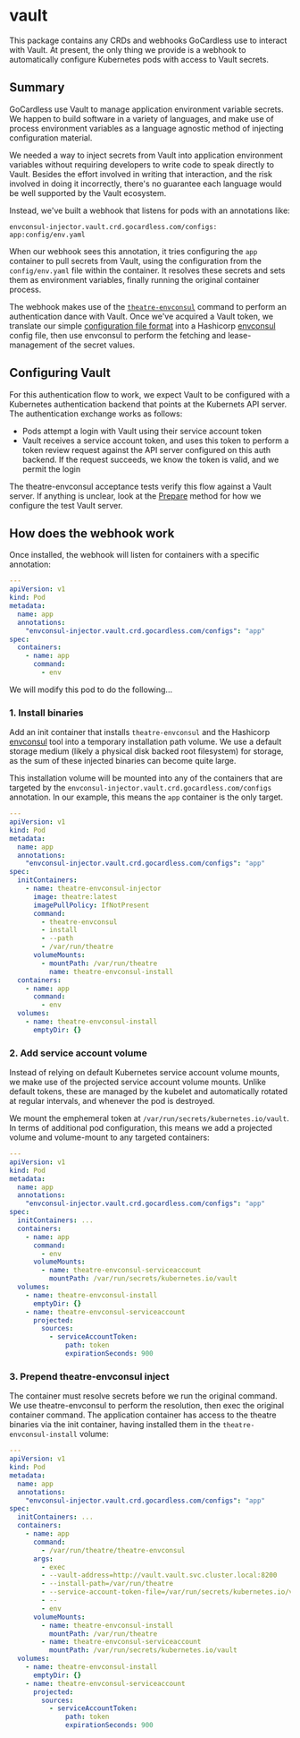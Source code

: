 # vault

[envconsul]: https://github.com/hashicorp/envconsul
[theatre-envconsul]: ../../cmd/theatre-envconsul
[theatre-envconsul-acceptance]: ../../cmd/theatre-envconsul/acceptance/acceptance.go

This package contains any CRDs and webhooks GoCardless use to interact with
Vault. At present, the only thing we provide is a webhook to automatically
configure Kubernetes pods with access to Vault secrets.

## Summary

GoCardless use Vault to manage application environment variable secrets. We
happen to build software in a variety of languages, and make use of process
environment variables as a language agnostic method of injecting configuration
material.

We needed a way to inject secrets from Vault into application environment
variables without requiring developers to write code to speak directly to Vault.
Besides the effort involved in writing that interaction, and the risk involved
in doing it incorrectly, there's no guarantee each language would be well
supported by the Vault ecosystem.

Instead, we've built a webhook that listens for pods with an annotations like:

```
envconsul-injector.vault.crd.gocardless.com/configs: app:config/env.yaml
```

When our webhook sees this annotation, it tries configuring the `app` container
to pull secrets from Vault, using the configuration from the `config/env.yaml`
file within the container. It resolves these secrets and sets them as
environment variables, finally running the original container process.

The webhook makes use of the [`theatre-envconsul`][theatre-envconsul] command to
perform an authentication dance with Vault. Once we've acquired a Vault token,
we translate our simple [configuration file format](#config) into a Hashicorp
[envconsul][envconsul] config file, then use envconsul to perform the fetching
and lease-management of the secret values.

## Configuring Vault

For this authentication flow to work, we expect Vault to be configured with a
Kubernetes authentication backend that points at the Kubernets API server. The
authentication exchange works as follows:

- Pods attempt a login with Vault using their service account token
- Vault receives a service account token, and uses this token to perform a token
  review request against the API server configured on this auth backend. If the
  request succeeds, we know the token is valid, and we permit the login

The theatre-envconsul acceptance tests verify this flow against a Vault server.
If anything is unclear, look at the [Prepare][theatre-envconsul-acceptance]
method for how we configure the test Vault server.

## How does the webhook work

Once installed, the webhook will listen for containers with a specific
annotation:

```yaml
---
apiVersion: v1
kind: Pod
metadata:
  name: app
  annotations:
    "envconsul-injector.vault.crd.gocardless.com/configs": "app"
spec:
  containers:
    - name: app
      command:
        - env
```

We will modify this pod to do the following...

### 1. Install binaries

Add an init container that installs `theatre-envconsul` and the Hashicorp
[envconsul][envconsul] tool into a temporary installation path volume. We use
a default storage medium (likely a physical disk backed root filesystem) for
storage, as the sum of these injected binaries can become quite large.

This installation volume will be mounted into any of the containers that are
targeted by the `envconsul-injector.vault.crd.gocardless.com/configs`
annotation. In our example, this means the `app` container is the only target.

```yaml
---
apiVersion: v1
kind: Pod
metadata:
  name: app
  annotations:
    "envconsul-injector.vault.crd.gocardless.com/configs": "app"
spec:
  initContainers:
    - name: theatre-envconsul-injector
      image: theatre:latest
      imagePullPolicy: IfNotPresent
      command:
        - theatre-envconsul
        - install
        - --path
        - /var/run/theatre
      volumeMounts:
        - mountPath: /var/run/theatre
          name: theatre-envconsul-install
  containers:
    - name: app
      command:
        - env
  volumes:
    - name: theatre-envconsul-install
      emptyDir: {}
```

### 2. Add service account volume

Instead of relying on default Kubernetes service account volume mounts, we make
use of the projected service account volume mounts. Unlike default tokens, these
are managed by the kubelet and automatically rotated at regular intervals, and
whenever the pod is destroyed.

We mount the emphemeral token at `/var/run/secrets/kubernetes.io/vault`. In
terms of additional pod configuration, this means we add a projected volume and
volume-mount to any targeted containers:

```yaml
---
apiVersion: v1
kind: Pod
metadata:
  name: app
  annotations:
    "envconsul-injector.vault.crd.gocardless.com/configs": "app"
spec:
  initContainers: ...
  containers:
    - name: app
      command:
        - env
      volumeMounts:
        - name: theatre-envconsul-serviceaccount
          mountPath: /var/run/secrets/kubernetes.io/vault
  volumes:
    - name: theatre-envconsul-install
      emptyDir: {}
    - name: theatre-envconsul-serviceaccount
      projected:
        sources:
          - serviceAccountToken:
              path: token
              expirationSeconds: 900
```

### 3. Prepend theatre-envconsul inject

The container must resolve secrets before we run the original command. We use
theatre-envconsul to perform the resolution, then exec the original container
command. The application container has access to the theatre binaries via the
init container, having installed them in the `theatre-envconsul-install` volume:

```yaml
---
apiVersion: v1
kind: Pod
metadata:
  name: app
  annotations:
    "envconsul-injector.vault.crd.gocardless.com/configs": "app"
spec:
  initContainers: ...
  containers:
    - name: app
      command:
        - /var/run/theatre/theatre-envconsul
      args:
        - exec
        - --vault-address=http://vault.vault.svc.cluster.local:8200
        - --install-path=/var/run/theatre
        - --service-account-token-file=/var/run/secrets/kubernetes.io/vault/token
        - --
        - env
      volumeMounts:
        - name: theatre-envconsul-install
          mountPath: /var/run/theatre
        - name: theatre-envconsul-serviceaccount
          mountPath: /var/run/secrets/kubernetes.io/vault
  volumes:
    - name: theatre-envconsul-install
      emptyDir: {}
    - name: theatre-envconsul-serviceaccount
      projected:
        sources:
          - serviceAccountToken:
              path: token
              expirationSeconds: 900
```
